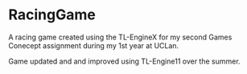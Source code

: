 # RacingGame

A racing game created using the TL-EngineX for my second Games Conecept assignment during my 1st year at UCLan.

Game updated and and improved using TL-Engine11 over the summer.
